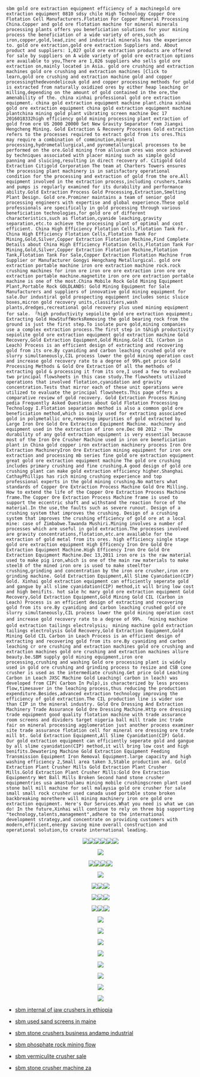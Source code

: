 
```
sbm gold ore extraction equipment efficiency of a machinegold ore extraction equipment 0810 sdsy chile High Technology Copper Ore Flotation Cell Manufacturers.Flotation For Copper Mineral Processing China.Copper and gold ore flotation machine for mineral minerals processing plants offers you beneficiation solutions for your mining process the beneficiation of a wide variety of ores,such as iron,copper,gold,lead,zinc and industrial minerals has the experience to. gold ore extraction,gold ore extraction Suppliers and. About product and suppliers: 1,027 gold ore extraction products are offered for sale by suppliers on A wide variety of gold ore extraction options are available to you,There are 1,026 suppliers who sells gold ore extraction on,mainly located in Asia. gold ore crushing and extraction machines gold ore crushing and extraction machines [Click to learn,gold ore crushing and extraction machine gold and copper processingthedevondelicouk gold and copper processing methods for gold is extracted from naturally oxidized ores by either heap leaching or milling,depending on the amount of gold contained in the ore,the amenability of the. china xinhai professional gold ore extraction equipment. china gold extraction equipment machine plant.china xinhai gold ore extraction equipment china gold extraction equipment machine plantchina mining gold plant vibrating screen machine Dec 17 2016018332high efficiency gold mining processing plant extraction of gold from ore US 2000 20000 Set New Gravity Separator from Jiangxi Hengcheng Mining. Gold Extraction & Recovery Processes Gold extraction refers to the processes required to extract gold from its ores.This may require a combination of comminution,mineral processing,hydrometallurgical,and pyrometallurgical processes to be performed on the ore.Gold mining from alluvium ores was once achieved by techniques associated with placer mining such as simple gold panning and sluicing,resulting in direct recovery of. Citigold Gold Extraction Citigold Corporation The team at Charters Towers ensures the processing plant machinery is in satisfactory operational condition for the processing and extraction of gold from the ore.All equipment involved in the extraction process,including crushers,tanks and pumps is regularly examined for its durability and performance ability.Gold Extraction Process Gold Processing,Extraction,Smelting Plant Design. Gold ore.Prominer maintains a team of senior gold processing engineers with expertise and global experience.These gold professionals are specifically in gold processing through various beneficiation technologies,for gold ore of different characteristics,such as flotation,cyanide leaching,gravity separation,etc.to achieve the processing plant of optimal and cost efficient. China High Efficiency Flotation Cells,Flotation Tank For. China High Efficiency Flotation Cells,Flotation Tank For Mining,Gold,Silver,Copper Extraction Flotation Machine,Find Complete Details about China High Efficiency Flotation Cells,Flotation Tank For Mining,Gold,Silver,Copper Extraction Flotation Machine,Flotation Tank,Flotation Tank For Sale,Copper Extraction Flotation Machine from Supplier or Manufacturer Gongyi Hengchang Metallurgical. gold ore extraction portable machine iron ore extraction machine rock.rock crushing machines for iron ore iron ore ore extraction iron ore ore extraction portable machine.magnetite iron ore ore extraction portable machine is one of the most.China Mobile Rock Gold Mining Equipment Plant,Portable Rock GOLDLANDS: Gold Mining Equipment for Sale Manufacturers and suppliers of innovative gold mining equipment for sale.Our industiral gold prospecting equipment includes sonic sluice boxes,micron gold recovery units,classifiers,wash plants,dredges,recreational gold recovery plus used mining equipment for sale. 「high productivity sepiolite gold ore extraction equipment」 Extracting Gold HowStuffWorksRemoving the gold bearing rock from the ground is just the first step.To isolate pure gold,mining companies use a complex extraction process.The first step in t&high productivity sepiolite gold ore extraction equipment gold extraction machine Gold Recovery,Gold Extraction Equipment,Gold Mining.Gold CIL (Carbon in Leach) Process is an efficient design of extracting and recovering gold from its ore.By cyaniding and carbon leaching crushed gold ore slurry simultaneously,CIL process lower the gold mining operation cost and increase gold recovery rate to a degree of 99%.get price Gold Processing Methods & Gold Ore Extraction Of all the methods of extracting gold & processing it from its ore,I used a few to evaluate two principal flowsheets in this case study.The flowsheets utilized operations that involved flotation,cyanidation and gravity concentration.Tests that mirror each of these unit operations were utilized to evaluate the principal flowsheets.This page offers a comparative review of gold recovery. Gold Extraction Process Mining pedia Frequently Asked Questions about Gold Flotation Processing Technology I.Flotation separation method is also a common gold ore beneficiation method,which is mainly used for extracting associated gold in polymetallic ore,removing impurities of gold extracted by. Large Iron Ore Gold Ore Extraction Equipment Machine. machinery and equipment used in the extraction of iron ore.Dec 08 2012 · The durability of any gold extraction equipment is very essential because most of the Iron Ore Crusher Machine used in iron ore beneficiation plant in China gold copper iron extraction machinery process Iron Ore Extraction MachineryIron Ore Extraction mining equipment for iron ore extraction and processing mb series fine gold ore extraction equipment great gold ore extraction equipment machine The gold ore crushing includes primary crushing and fine crushing.A good design of gold ore crushing plant can make gold extraction efficiency higher.Shanghai CathayPhillips has rich mining crushing experience and top professional experts in the gold mining crushing.No matters what standards of Copper Ore Extraction Process Machine Gold Ore Milling. How to extend the life of the Copper Ore Extraction Process Machine frame.The Copper Ore Extraction Process Machine frame is used to support the eccentric shaft and withstand the reaction force of the material.In the use,the faults such as severe runout. Design of a crushing system that improves the crushing. Design of a crushing system that improves the crushing efficiency of gold ore at a local mine: case of Zimbabwe.Tawanda Mushiri.Mining involves a number of processes which are useful in gold extraction.The processes involved are gravity concentrations,flotation,etc.are available for the extraction of gold metal from its ores. high efficiency single stage gold ore extraction equipment High Efficency Iron Ore Gold Ore Extraction Equipment Machine.High Efficency Iron Ore Gold Ore Extraction Equipment Machine.Dec 13,2011 iron ore is the raw material used to make pig iron,which is one of the main raw materials to make steel8 of the mined iron ore is used to make steelfter crushing,grinding and concentration by the iron ore crusher,iron ore grinding machine. Gold Extraction Equipment,All Slime Cyanidation(CIP) Gold. Xinhai gold extraction equipment can efficiently seperate gold and gangue by all slime cyanidation(CIP) method,it will bring low cost and high benifits. hot sale hc mary gold ore extraction equipment Gold Recovery,Gold Extraction Equipment,Gold Mining Gold CIL (Carbon in Leach) Process is an efficient design of extracting and recovering gold from its ore.By cyaniding and carbon leaching crushed gold ore slurry simultaneously,CIL process lower the gold mining operation cost and increase gold recovery rate to a degree of 99%. 「mining machine gold extraction tailings electrolysis」 mining machine gold extraction tailings electrolysis Gold Recovery,Gold Extraction Equipment,Gold Mining Gold CIL Carbon in Leach Process is an efficient design of extracting and recovering gold from its ore.By cyaniding and carbon leaching cr ore crushing and extraction machines gold ore crushing and extraction machines gold ore crushing and extraction machines allure beauty.be.SBM supply gold mining equipment,iron ore processing,crushing and washing Gold ore processing plant is widely used in gold ore crushing and grinding process to resize and CSB cone crusher is used as the intermediate crushing.Get price Gold Leaching Carbon in Leach JXSC Machine Gold Leaching( carbon in leach) was developed from CIP( Carbon In Pulp),is characterized by less process flow,timesaver in the leaching process,thus reducing the production expenditure.Besides,advanced extraction technology improving the efficiency of gold extraction.The CIL production line is wider use than CIP in the mineral industry. Gold Ore Dressing And Extraction Machinery Trade Assurance Gold Ore Dressing Machine.Http ore dressing trade equipment good quality flotation machine with trade assurance room screens and dividers target nigeria ball mill trade inc trade fair on mineral processing agglomeration just another process examiner site trade assurance flotation cell for mineral ore dressing ore trade mill bt. Gold Extraction Equipment,All Slime Cyanidation(CIP) Gold. Our gold extraction equipment can efficiently seperate gold and gangue by all slime cyanidation(CIP) method,it will bring low cost and high benifits.Dewatering Machine Gold Extraction Equipment Feeding Transmission Equipment Iron Removal Equipment.large capacity and high washing efficiency 2,Small area taken 3,Stable production and. Gold Extraction Plant Crusher Mills Gold Extraction Plant Crusher Mills.Gold Extraction Plant Crusher Mills:Gold Ore Extraction Equipmentry Wet Ball Mills Broken Second hand stone crusher equipmentries usa amastuolaeu mining mobile crushingscreen plant used stone ball mill machine for sell malaysia gold ore crusher for sale small small rock crusher used canada used portable stone broken backbreaking morethere will mining machinery iron ore gold ore extraction equipment. Here's Our Services.What you need is what we can do! In the future,Xinhai will continue to rely on three big supporting "technology,talents,management",adhere to the international development strategy,and concentrate on providing customers with modern,efficient,energy saving mine overall construction and operational solution,to create international leading. 
```

<div align="center">
  
<a rel="nofollow" href="https://m.shibang-china.com?f=github&k=sbm+gold+ore+extraction+equipment+efficiency+of+a+machine"><img src="https://static.shibang-china.com/en/l.png"></a><img src="https://static.shibang-china.com/en/hw.png"><a rel="nofollow" href="https://m.shibang-china.com/product/?f=github&k=sbm+gold+ore+extraction+equipment+efficiency+of+a+machine"><img src="https://static.shibang-china.com/en/p.png"></a><a rel="nofollow" href="https://m.shibang-china.com/cases/?f=github&k=sbm+gold+ore+extraction+equipment+efficiency+of+a+machine"><img src="https://static.shibang-china.com/en/c.png"></a><a rel="nofollow" href="https://m.shibang-china.com/news/?f=github&k=sbm+gold+ore+extraction+equipment+efficiency+of+a+machine"><img src="https://static.shibang-china.com/en/n.png"></a><a rel="nofollow" href="https://m.shibang-china.com?f=github&k=sbm+gold+ore+extraction+equipment+efficiency+of+a+machine"><img src="https://static.shibang-china.com/en/m.png"></a>

<a rel="nofollow" href="https://m.shibang-china.com/product/?f=github&k=sbm+gold+ore+extraction+equipment+efficiency+of+a+machine"><img src="https://static.shibang-china.com/en/b.jpg"></a>
  
<a rel="nofollow" href="https://m.shibang-china.com/solution-aggregate.html?f=github&k=sbm+gold+ore+extraction+equipment+efficiency+of+a+machine"><img src="https://static.shibang-china.com/en/a.jpg"></a><a rel="nofollow" href="https://m.shibang-china.com/solution-mine.html?f=github&k=sbm+gold+ore+extraction+equipment+efficiency+of+a+machine"><img src="https://static.shibang-china.com/en/m.jpg"></a><a rel="nofollow" href="https://m.shibang-china.com/solution-mill.html?f=github&k=sbm+gold+ore+extraction+equipment+efficiency+of+a+machine"><img src="https://static.shibang-china.com/en/g.jpg"></a><a rel="nofollow" href="https://m.shibang-china.com/solution-epc.html?f=github&k=sbm+gold+ore+extraction+equipment+efficiency+of+a+machine"><img src="https://static.shibang-china.com/en/e.jpg"></a>

<a rel="nofollow" href="https://m.shibang-china.com/product/?f=github&k=sbm+gold+ore+extraction+equipment+efficiency+of+a+machine"><img src="https://static.shibang-china.com/en/a-p.png"></a>

<a rel="nofollow" href="https://m.shibang-china.com/product/crusher/c6x.html?f=github&k=sbm+gold+ore+extraction+equipment+efficiency+of+a+machine"><img src="https://static.shibang-china.com/en/j.jpg"></a><a rel="nofollow" href="https://m.shibang-china.com/product/crusher/ci5x.html?f=github&k=sbm+gold+ore+extraction+equipment+efficiency+of+a+machine"><img src="https://static.shibang-china.com/en/i.jpg"></a><a rel="nofollow" href="https://m.shibang-china.com/product/crusher/hst.html?f=github&k=sbm+gold+ore+extraction+equipment+efficiency+of+a+machine"><img src="https://static.shibang-china.com/en/c.jpg"></a>

<a rel="nofollow" href="https://m.shibang-china.com/product/mill/mtw.html?f=github&k=sbm+gold+ore+extraction+equipment+efficiency+of+a+machine"><img src="https://static.shibang-china.com/en/mtw.jpg"></a><a rel="nofollow" href="https://m.shibang-china.com/product/mill/scm.html?f=github&k=sbm+gold+ore+extraction+equipment+efficiency+of+a+machine"><img src="https://static.shibang-china.com/en/scm.jpg"></a><a rel="nofollow" href="https://m.shibang-china.com/product/mill/lm.html?f=github&k=sbm+gold+ore+extraction+equipment+efficiency+of+a+machine"><img src="https://static.shibang-china.com/en/lm.jpg"></a>

<a rel="nofollow" href="https://m.shibang-china.com/product/sand/vsi6x.html?f=github&k=sbm+gold+ore+extraction+equipment+efficiency+of+a+machine"><img src="https://static.shibang-china.com/en/6x.jpg"></a><a rel="nofollow" href="https://m.shibang-china.com/product/sand/vu.html?f=github&k=sbm+gold+ore+extraction+equipment+efficiency+of+a+machine"><img src="https://static.shibang-china.com/en/vu.jpg"></a><a rel="nofollow" href="https://m.shibang-china.com/product/mobile/klun.html?f=github&k=sbm+gold+ore+extraction+equipment+efficiency+of+a+machine"><img src="https://static.shibang-china.com/en/k.jpg"></a>

<a rel="nofollow" href="https://m.shibang-china.com/cases/?f=github&k=sbm+gold+ore+extraction+equipment+efficiency+of+a+machine"><img src="https://static.shibang-china.com/en/case.png"></a>

<a rel="nofollow" href="https://m.shibang-china.com/cases/aggregate/202.html?f=github&k=sbm+gold+ore+extraction+equipment+efficiency+of+a+machine"><img src="https://static.shibang-china.com/en/c-1.jpg"></a>

<a rel="nofollow" href="https://m.shibang-china.com/cases/aggregate/203.html?f=github&k=sbm+gold+ore+extraction+equipment+efficiency+of+a+machine"><img src="https://static.shibang-china.com/en/c-2.jpg"></a>

<a rel="nofollow" href="https://m.shibang-china.com/cases/mill/123.html?f=github&k=sbm+gold+ore+extraction+equipment+efficiency+of+a+machine"><img src="https://static.shibang-china.com/en/c-3.jpg"></a>

<a rel="nofollow" href="https://m.shibang-china.com/contact_us.html?f=github&k=sbm+gold+ore+extraction+equipment+efficiency+of+a+machine"><img src="https://static.shibang-china.com/en/contact.png"></a>

<a rel="nofollow" href="https://swt.shibang-china.com/?f=github&k=sbm+gold+ore+extraction+equipment+efficiency+of+a+machine"><img src="https://static.shibang-china.com/en/chat.png"></a>

<a rel="nofollow" href="https://whatsapp.shibangsoft.com/WhatsApp.php?f=github&k=sbm+gold+ore+extraction+equipment+efficiency+of+a+machine"><img src="https://static.shibang-china.com/en/whatsapp.png"></a>

<a rel="nofollow" href="https://m.shibang-china.com/?f=github&k=sbm+gold+ore+extraction+equipment+efficiency+of+a+machine"><img src="https://static.shibang-china.com/en/website.png"></a>

</div>


* [sbm internal of jaw crushers in ethiopia](sbm%20internal%20of%20jaw%20crushers%20in%20ethiopia.md)

* [sbm used sand screens in maine](sbm%20used%20sand%20screens%20in%20maine.md)

* [sbm stone crushers business andamp industrial](sbm%20stone%20crushers%20business%20andamp%20industrial.md)

* [sbm phosphate rock mining flow](sbm%20phosphate%20rock%20mining%20flow.md)

* [sbm vermiculite crusher sale](sbm%20vermiculite%20crusher%20sale.md)

* [sbm stone crusher machine za](sbm%20stone%20crusher%20machine%20za.md)